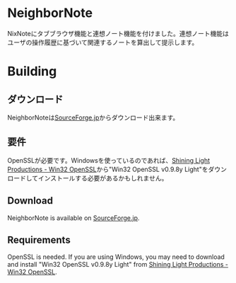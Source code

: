 NeighborNote
============

NixNoteにタブブラウザ機能と連想ノート機能を付けました。連想ノート機能はユーザの操作履歴に基づいて関連するノートを算出して提示します。

Building
============

ダウンロード
------------
NeighborNoteは[SourceForge.jp](http://sourceforge.jp/users/yuki792/pf/NeighborNote/files/)からダウンロード出来ます。

要件
------------
OpenSSLが必要です。Windowsを使っているのであれば、[Shining Light Productions - Win32 OpenSSL](http://slproweb.com/products/Win32OpenSSL.html)から"Win32 OpenSSL v0.9.8y Light"をダウンロードしてインストールする必要があるかもしれません。

Download
------------
NeighborNote is available on [SourceForge.jp](http://sourceforge.jp/users/yuki792/pf/NeighborNote/files/).

Requirements
------------
OpenSSL is needed. If you are using Windows, you may need to download and install "Win32 OpenSSL v0.9.8y Light" from [Shining Light Productions - Win32 OpenSSL](http://slproweb.com/products/Win32OpenSSL.html).
